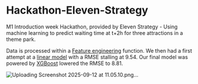 # Hackathon-Eleven-Strategy

M1 Introduction week Hackathon, provided by Eleven Strategy - Using machine learning to predict waiting time at t+2h for three attractions in a theme park. 

Data is processed within a [Feature engineering](feature_engineering.py) function. We then had a first attempt at a [linear model](theme_park_linear.py) with a RMSE stalling at 9.54. Our final model was powered by [XGBoost](theme_park_xgb.py) lowered the RMSE to 8.81.

![Uploading Screenshot 2025-09-12 at 11.05.10.png…]()


